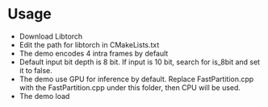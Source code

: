 # Usage
- Download Libtorch
- Edit the path for libtorch in CMakeLists.txt
- The demo encodes 4 intra frames by default
- Default input bit depth is 8 bit. If input is 10 bit, search for is_8bit and set it to false. 
- The demo use GPU for inference by default. Replace FastPartition.cpp with the FastPartition.cpp under this folder, then CPU will be used.
- The demo load